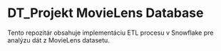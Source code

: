 # DT_Projekt MovieLens Database
Tento repozitár obsahuje implementáciu ETL procesu v Snowflake pre analýzu dát z MovieLens datasetu.
